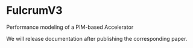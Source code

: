 # FulcrumV3
Performance modeling of a PIM-based Accelerator

We will release documentation after publishing the corresponding paper.
